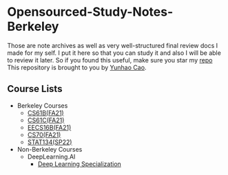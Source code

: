 # Opensourced-Study-Notes-Berkeley

Those are note archives as well as very well-structured final review docs I made for my self. I put it here so that you can study it and also I will be able to review it later. So if you found this useful, make sure you star my [repo](https://github.com/ToiletCommander/Opensourced-Study-Notes-Berkeley)
This repository is brought to you by [Yunhao Cao](https://github.com/ToiletCommander).

## Course Lists

- Berkeley Courses
  - [CS61B(FA21)](CS61B/)
  - [CS61C(FA21)](CS61C/)
  - [EECS16B(FA21)](EECS16B/)
  - [CS70(FA21)](CS70/)
  - [STAT134(SP22)](STAT134/)
- Non-Berkeley Courses
  - DeepLearning.AI
    - [Deep Learning Specialization](DLSpecialization/)
